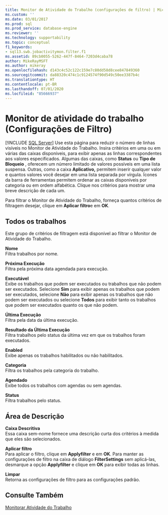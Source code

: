 ```yaml
---
title: Monitor de Atividade do Trabalho (configurações de filtro) | Microsoft Docs
ms.custom: ''
ms.date: 03/01/2017
ms.prod: sql
ms.prod_service: database-engine
ms.reviewer: ''
ms.technology: supportability
ms.topic: conceptual
f1_keywords:
- sql13.swb.jobactivitymon.filter.f1
ms.assetid: 89cb0055-5262-447f-8464-7203d4caba78
author: MikeRayMSFT
ms.author: mikeray
ms.openlocfilehash: d143c4c52c122c159e7c80dd58d8cee847849360
ms.sourcegitcommit: da88320c474c1c9124574f90d549c50ee3387b4c
ms.translationtype: HT
ms.contentlocale: pt-BR
ms.lasthandoff: 07/01/2020
ms.locfileid: "85666937"
---
```

# <a name="job-activity-monitor-filter-settings"></a>Monitor de atividade do trabalho (Configurações de Filtro)
 [!INCLUDE [SQL Server](../../includes/applies-to-version/sqlserver.md)]
  Use esta página para reduzir o número de linhas visíveis no Monitor de Atividade do Trabalho. Insira critérios em uma ou em várias das caixas disponíveis, para exibir apenas as linhas correspondentes aos valores especificados. Algumas das caixas, como **Status** ou **Tipo de Bloqueio** , oferecem um número limitado de valores possíveis em uma lista suspensa. Outras, como a caixa **Aplicativo,** permitem inserir qualquer valor e quantos valores você desejar em uma lista separada por vírgula. Ícones da barra de ferramentas permitem ordenar as caixas disponíveis por categoria ou em ordem alfabética. Clique nos critérios para mostrar uma breve descrição de cada um.  
  
 Para filtrar o Monitor de Atividade do Trabalho, forneça quantos critérios de filtragem desejar, clique em **Aplicar filtro**e em **OK**.  
  
## <a name="all-jobs"></a>Todos os trabalhos  
 Este grupo de critérios de filtragem está disponível ao filtrar o Monitor de Atividade do Trabalho.  
  
 **Nome**  
 Filtra trabalhos por nome.  
  
 **Próxima Execução**  
 Filtra pela próxima data agendada para execução.  
  
 **Executável**  
 Exibe os trabalhos que podem ser executados ou trabalhos que não podem ser executados. Selecione **Sim** para exibir apenas os trabalhos que podem ser executados, selecione **Não** para exibir apenas os trabalhos que não podem ser executados ou selecione **Todos** para exibir tanto os trabalhos que podem ser executados quanto os que não podem.  
  
 **Última Execução**  
 Filtra pela data da última execução.  
  
 **Resultado da Última Execução**  
 Filtra trabalhos pelo status da última vez em que os trabalhos foram executados.  
  
 **Enabled**  
 Exibe apenas os trabalhos habilitados ou não habilitados.  
  
 **Categoria**  
 Filtra os trabalhos pela categoria do trabalho.  
  
 **Agendado**  
 Exibe todos os trabalhos com agendas ou sem agendas.  
  
 **Status**  
 Filtra trabalhos pelo status.  
  
## <a name="description-area"></a>Área de Descrição  
 **Caixa Descritiva**  
 Essa caixa sem-nome fornece uma descrição curta dos critérios à medida que eles são selecionados.  
  
 **Aplicar filtro**  
 Para aplicar o filtro, clique em **Applyfilter** e em **OK**. Para manter as configurações de filtro na caixa de diálogo **FilterSettings** sem aplicá-las, desmarque a opção **Applyfilter** e clique em **OK** para exibir todas as linhas.  
  
 **Limpar**  
 Retorna as configurações de filtro para as configurações padrão.  
  
## <a name="see-also"></a>Consulte Também  
 [Monitorar Atividade do Trabalho](../../ssms/agent/monitor-job-activity.md)  
  
  
